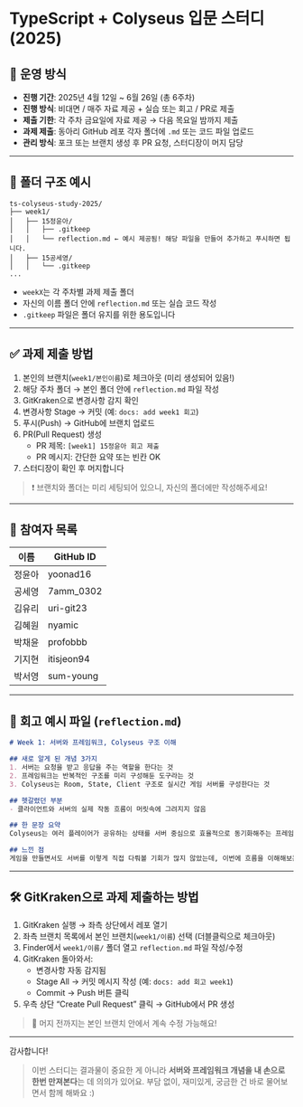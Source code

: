 # TypeScript + Colyseus 입문 스터디 (2025)

## 📌 운영 방식
- **진행 기간**: 2025년 4월 12일 ~ 6월 26일 (총 6주차)
- **진행 방식**: 비대면 / 매주 자료 제공 + 실습 또는 회고 / PR로 제출
- **제출 기한**: 각 주차 금요일에 자료 제공 → 다음 목요일 밤까지 제출
- **과제 제출**: 동아리 GitHub 레포 각자 폴더에 `.md` 또는 코드 파일 업로드
- **관리 방식**: 포크 또는 브랜치 생성 후 PR 요청, 스터디장이 머지 담당

---

## 📁 폴더 구조 예시

```
ts-colyseus-study-2025/
├── week1/
│   ├── 15정윤아/
│   │   ├── .gitkeep
│   │   └── reflection.md ← 예시 제공됨! 해당 파일을 만들어 추가하고 푸시하면 됩니다.
│   ├── 15공세영/
│   │   └── .gitkeep
...
```

- `weekX`는 각 주차별 과제 제출 폴더
- 자신의 이름 폴더 안에 `reflection.md` 또는 실습 코드 작성
- `.gitkeep` 파일은 폴더 유지를 위한 용도입니다

---

## ✅ 과제 제출 방법

1. 본인의 브랜치(`week1/본인이름`)로 체크아웃 (미리 생성되어 있음!)
2. 해당 주차 폴더 → 본인 폴더 안에 `reflection.md` 파일 작성
3. GitKraken으로 변경사항 감지 확인
4. 변경사항 Stage → 커밋 (예: `docs: add week1 회고`)
5. 푸시(Push) → GitHub에 브랜치 업로드
6. PR(Pull Request) 생성
   - PR 제목: `[week1] 15정윤아 회고 제출`
   - PR 메시지: 간단한 요약 또는 빈칸 OK
7. 스터디장이 확인 후 머지합니다

> ❗ 브랜치와 폴더는 미리 세팅되어 있으니, 자신의 폴더에만 작성해주세요!

---

## 🧩 참여자 목록

| 이름 | GitHub ID |
|------|-----------|
| 정윤아 | yoonad16 |
| 공세영 | 7amm_0302 |
| 김유리 | uri-git23 |
| 김혜원 | nyamic |
| 박채윤 | profobbb |
| 기지현 | itisjeon94 |
| 박서영 | sum-young |

---

## 📄 회고 예시 파일 (`reflection.md`)

```md
# Week 1: 서버와 프레임워크, Colyseus 구조 이해

## 새로 알게 된 개념 3가지
1. 서버는 요청을 받고 응답을 주는 역할을 한다는 것
2. 프레임워크는 반복적인 구조를 미리 구성해둔 도구라는 것
3. Colyseus는 Room, State, Client 구조로 실시간 게임 서버를 구성한다는 것

## 헷갈렸던 부분
- 클라이언트와 서버의 실제 작동 흐름이 머릿속에 그려지지 않음

## 한 문장 요약
Colyseus는 여러 플레이어가 공유하는 상태를 서버 중심으로 효율적으로 동기화해주는 프레임워크이다.

## 느낀 점
게임을 만들면서도 서버를 이렇게 직접 다뤄볼 기회가 많지 않았는데, 이번에 흐름을 이해해보는 계기가 됐다!
```

---

## 🛠️ GitKraken으로 과제 제출하는 방법

1. GitKraken 실행 → 좌측 상단에서 레포 열기
2. 좌측 브랜치 목록에서 본인 브랜치(`week1/이름`) 선택 (더블클릭으로 체크아웃)
3. Finder에서 `week1/이름/` 폴더 열고 `reflection.md` 파일 작성/수정
4. GitKraken 돌아와서:
   - 변경사항 자동 감지됨
   - Stage All → 커밋 메시지 작성 (예: `docs: add 회고 week1`)
   - Commit → Push 버튼 클릭
5. 우측 상단 “Create Pull Request” 클릭 → GitHub에서 PR 생성

> 📌 머지 전까지는 본인 브랜치 안에서 계속 수정 가능해요! 

---

감사합니다! 
> 이번 스터디는 결과물이 중요한 게 아니라 **서버와 프레임워크 개념을 내 손으로 한번 만져본다**는 데 의의가 있어요. 
> 부담 없이, 재미있게, 궁금한 건 바로 물어보면서 함께 해봐요 :)


